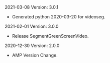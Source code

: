 2021-03-08 Version: 3.0.1
- Generated python 2020-03-20 for videoseg.

2021-02-01 Version: 3.0.0
- Release SegmentGreenScreenVideo.

2020-12-30 Version: 2.0.0
- AMP Version Change.

